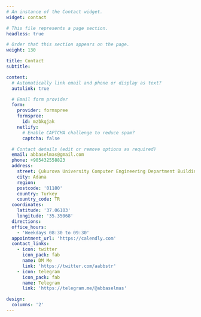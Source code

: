 ```yaml
---
# An instance of the Contact widget.
widget: contact

# This file represents a page section.
headless: true

# Order that this section appears on the page.
weight: 130

title: Contact
subtitle:

content:
  # Automatically link email and phone or display as text?
  autolink: true

  # Email form provider
  form:
    provider: formspree
    formspree:
      id: mzbkqjak
    netlify:
      # Enable CAPTCHA challenge to reduce spam?
      captcha: false

  # Contact details (edit or remove options as required)
  email: abbaselmas@gmail.com
  phone: +905432558823
  address:
    street: Çukurova University Computer Engineering Department Building Room 111
    city: Adana
    region: 
    postcode: '01180'
    country: Turkey
    country_code: TR
  coordinates:
    latitude: '37.06103'
    longitude: '35.35068'
  directions:
  office_hours:
    - 'Weekdays 08:30 to 09:30'
  appointment_url: 'https://calendly.com'
  contact_links:
    - icon: twitter
      icon_pack: fab
      name: DM Me
      link: 'https://twitter.com/aabbstr'
    - icon: telegram
      icon_pack: fab
      name: Telegram
      link: 'https://telegram.me/@abbaselmas'

design:
  columns: '2'
---
```

